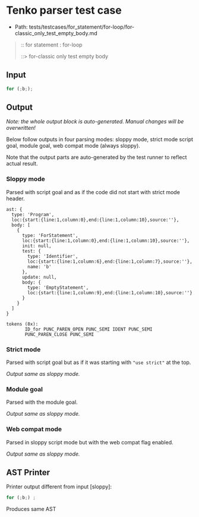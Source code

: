# Tenko parser test case

- Path: tests/testcases/for_statement/for-loop/for-classic_only_test_empty_body.md

> :: for statement : for-loop
>
> ::> for-classic only test empty body

## Input

`````js
for (;b;);
`````

## Output

_Note: the whole output block is auto-generated. Manual changes will be overwritten!_

Below follow outputs in four parsing modes: sloppy mode, strict mode script goal, module goal, web compat mode (always sloppy).

Note that the output parts are auto-generated by the test runner to reflect actual result.

### Sloppy mode

Parsed with script goal and as if the code did not start with strict mode header.

`````
ast: {
  type: 'Program',
  loc:{start:{line:1,column:0},end:{line:1,column:10},source:''},
  body: [
    {
      type: 'ForStatement',
      loc:{start:{line:1,column:0},end:{line:1,column:10},source:''},
      init: null,
      test: {
        type: 'Identifier',
        loc:{start:{line:1,column:6},end:{line:1,column:7},source:''},
        name: 'b'
      },
      update: null,
      body: {
        type: 'EmptyStatement',
        loc:{start:{line:1,column:9},end:{line:1,column:10},source:''}
      }
    }
  ]
}

tokens (8x):
       ID_for PUNC_PAREN_OPEN PUNC_SEMI IDENT PUNC_SEMI
       PUNC_PAREN_CLOSE PUNC_SEMI
`````

### Strict mode

Parsed with script goal but as if it was starting with `"use strict"` at the top.

_Output same as sloppy mode._

### Module goal

Parsed with the module goal.

_Output same as sloppy mode._

### Web compat mode

Parsed in sloppy script mode but with the web compat flag enabled.

_Output same as sloppy mode._

## AST Printer

Printer output different from input [sloppy]:

````js
for (;b;) ;
````

Produces same AST
